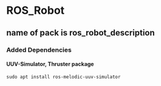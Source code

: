 # ROS_Robot
## name of pack is ros_robot_description

### Added Dependencies
#### UUV-Simulator, Thruster package
```sudo apt install ros-melodic-uuv-simulator```
